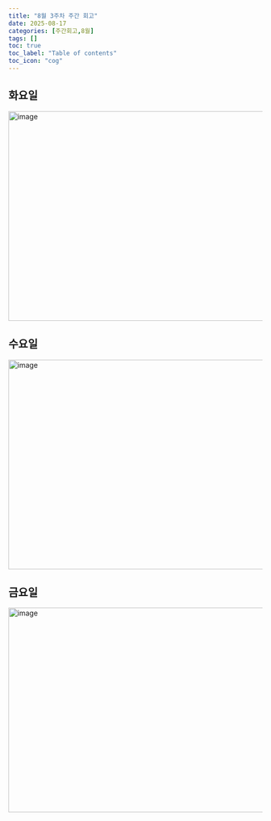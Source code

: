 ```yaml
---
title: "8월 3주차 주간 회고"
date: 2025-08-17
categories: [주간회고,8월]
tags: []
toc: true
toc_label: "Table of contents"
toc_icon: "cog"
---
```


## 화요일
<img width="1142" height="416" alt="image" src="https://github.com/user-attachments/assets/0e2e0550-da06-4f72-a6be-ace1b97adb70" />

## 수요일
<img width="830" height="416" alt="image" src="https://github.com/user-attachments/assets/beffe04e-32ef-401b-9bfd-1452c523ec99" />

## 금요일
<img width="810" height="406" alt="image" src="https://github.com/user-attachments/assets/aa20dab3-e416-4a74-b045-e2fd335537a4" />

